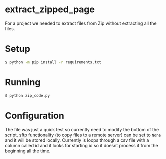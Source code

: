 # extract_zipped_page
For a project we needed to extract files from Zip without extracting all the files.

# Setup

```bash
$ python -m pip install -r requirements.txt
```

# Running

```bash
$ python zip_code.py
```

# Configuration

The file was just a quick test so currently need to modify the bottom of the script, sftp functionality (to copy files to a remote server) can be set to ```None``` and it will be stored locally.  Currently is loops through a csv file with a column called id and it looks for starting id so it doesnt process it from the beginning all the time.
